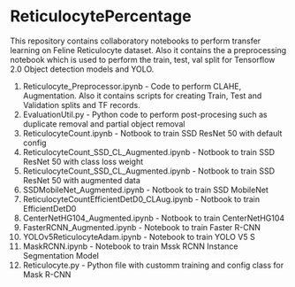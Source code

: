 # ReticulocytePercentage

This repository contains collaboratory notebooks to perform transfer learning on Feline Reticulocyte dataset. Also it contains the a preprocessing notebook which is used to perform the train, test, val split for Tensorflow 2.0 Object detection models and YOLO.

1. Reticulocyte_Preprocessor.ipynb - Code to perform CLAHE, Augmentation. Also it contains scripts for creating Train, Test and Validation splits and TF records.
2. EvaluationUtil.py - Python code to perform post-procesing such as duplicate removal and partial object removal
3. ReticulocyteCount.ipynb - Notbook to train SSD ResNet 50 with default config
4. ReticulocyteCount_SSD_CL_Augmented.ipynb - Notbook to train SSD ResNet 50 with class loss weight
5. ReticulocyteCount_SSD_CL_Augmented.ipynb - Notbook to train SSD ResNet 50 with augmented data
6. SSDMobileNet_Augmented.ipynb - Notbook to train SSD MobileNet
7. ReticulocyteCountEfficientDetD0_CLAug.ipynb - Notbook to train EfficientDetD0
8. CenterNetHG104_Augmented.ipynb - Notbook to train CenterNetHG104
9. FasterRCNN_Augmented.ipynb - Notebook to train Faster R-CNN
10. YOLOv5ReticulocyteAdam.ipynb - Notebook to train YOLO V5 S
11. MaskRCNN.ipynb - Notebook to train Mssk RCNN Instance Segmentation Model
12. Reticulocyte.py - Python file with customm training and config class for Mask R-CNN
